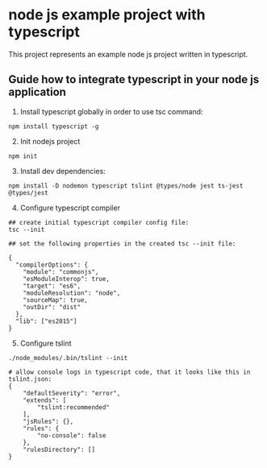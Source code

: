 <h1>node js example project with typescript</h1>
This project represents an example node js project written in typescript.

<h2>Guide how to integrate typescript in your node js application</h2>

1. Install typescript globally in order to use tsc command:

```
npm install typescript -g
```

2. Init nodejs project

```
npm init

```

3. Install dev dependencies:

```
npm install -D nodemon typescript tslint @types/node jest ts-jest @types/jest
```

4. Configure typescript compiler

```
## create initial typescript compiler config file:
tsc --init

## set the following properties in the created tsc --init file:

{
  "compilerOptions": {
    "module": "commonjs",
    "esModuleInterop": true,
    "target": "es6",
    "moduleResolution": "node",
    "sourceMap": true,
    "outDir": "dist"
  },
  "lib": ["es2015"]
}
```

5. Configure tslint

```
./node_modules/.bin/tslint --init

# allow console logs in typescript code, that it looks like this in tslint.json:
{
    "defaultSeverity": "error",
    "extends": [
        "tslint:recommended"
    ],
    "jsRules": {},
    "rules": {
        "no-console": false
    },
    "rulesDirectory": []
}
```
